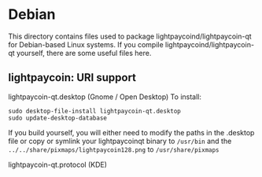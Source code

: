 
Debian
====================
This directory contains files used to package lightpaycoind/lightpaycoin-qt
for Debian-based Linux systems. If you compile lightpaycoind/lightpaycoin-qt yourself, there are some useful files here.

## lightpaycoin: URI support ##


lightpaycoin-qt.desktop  (Gnome / Open Desktop)
To install:

	sudo desktop-file-install lightpaycoin-qt.desktop
	sudo update-desktop-database

If you build yourself, you will either need to modify the paths in
the .desktop file or copy or symlink your lightpaycoinqt binary to `/usr/bin`
and the `../../share/pixmaps/lightpaycoin128.png` to `/usr/share/pixmaps`

lightpaycoin-qt.protocol (KDE)

